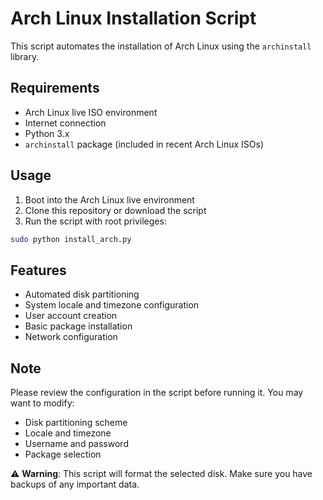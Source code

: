 # Arch Linux Installation Script

This script automates the installation of Arch Linux using the `archinstall` library. 

## Requirements

- Arch Linux live ISO environment
- Internet connection
- Python 3.x
- `archinstall` package (included in recent Arch Linux ISOs)

## Usage

1. Boot into the Arch Linux live environment
2. Clone this repository or download the script
3. Run the script with root privileges:
```bash
sudo python install_arch.py
```

## Features

- Automated disk partitioning
- System locale and timezone configuration
- User account creation
- Basic package installation
- Network configuration

## Note

Please review the configuration in the script before running it. You may want to modify:
- Disk partitioning scheme
- Locale and timezone
- Username and password
- Package selection

⚠️ **Warning**: This script will format the selected disk. Make sure you have backups of any important data.
